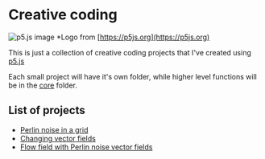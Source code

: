 # Creative coding

![p5.js image](https://p5js.org/assets/img/p5js.svg)
*Logo from [https://p5js.org](https://p5js.org)

This is just a collection of creative coding projects that I've created using [p5.js](https://p5js.org/)

Each small project will have it's own folder, while higher level functions will be in the [core](core/) folder.

## List of projects

- [Perlin noise in a grid](perlin_noise/sketch.js)
- [Changing vector fields](vector_field/sketch.js)
- [Flow field with Perlin noise vector fields](flow_field/sketch.js)
